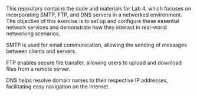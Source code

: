 This repository contains the code and materials for Lab 4, which focuses on incorporating SMTP, FTP, and DNS servers in a networked environment. The objective of this exercise is to set up and configure these essential network services and demonstrate how they interact in real-world networking scenarios.


SMTP is used for email communication, allowing the sending of messages between clients and servers.

FTP enables secure file transfer, allowing users to upload and download files from a remote server.

DNS helps resolve domain names to their respective IP addresses, facilitating easy navigation on the internet.
